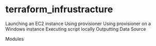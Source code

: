 # terraform_infrustracture

Launching an EC2 instance
Using provisioner
Using provisioner on a Windows instance
Executing script locally
Outputting
Data Source

Modules